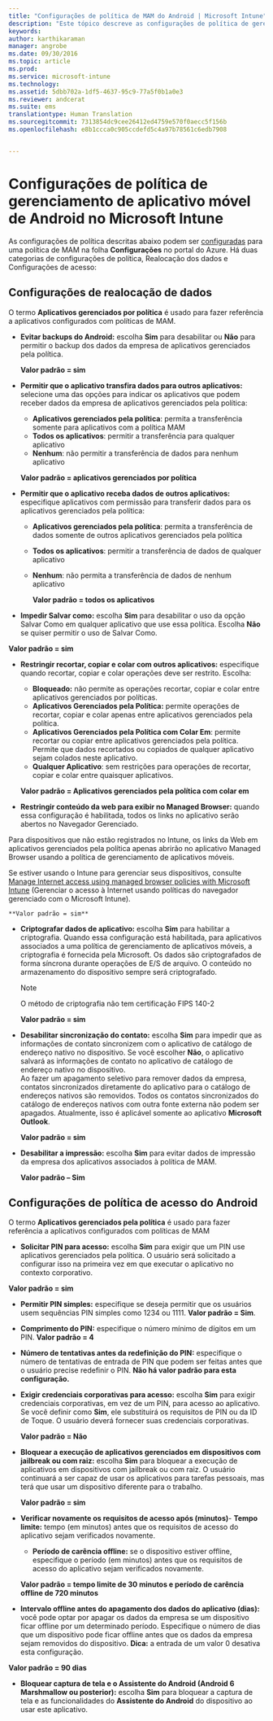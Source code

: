 ```yaml
---
title: "Configurações de política de MAM do Android | Microsoft Intune"
description: "Este tópico descreve as configurações de política de gerenciamento de aplicativo móvel para dispositivos Android."
keywords: 
author: karthikaraman
manager: angrobe
ms.date: 09/30/2016
ms.topic: article
ms.prod: 
ms.service: microsoft-intune
ms.technology: 
ms.assetid: 5dbb702a-1df5-4637-95c9-77a5f0b1a0e3
ms.reviewer: andcerat
ms.suite: ems
translationtype: Human Translation
ms.sourcegitcommit: 7313854dc9cee26412ed4759e570f0aecc5f156b
ms.openlocfilehash: e8b1ccca0c905ccdefd5c4a97b78561c6edb7908


---
```


# Configurações de política de gerenciamento de aplicativo móvel de Android no Microsoft Intune
As configurações de política descritas abaixo podem ser [configuradas](create-and-deploy-mobile-app-management-policies-with-microsoft-intune.md) para uma política de MAM na folha **Configurações** no portal do Azure.
Há duas categorias de configurações de política, Realocação dos dados e Configurações de acesso:

##  Configurações de realocação de dados
O termo **Aplicativos gerenciados por política** é usado para fazer referência a aplicativos configurados com políticas de MAM.
- **Evitar backups do Android:** escolha **Sim** para desabilitar ou **Não** para permitir o backup dos dados da empresa de aplicativos gerenciados pela política.

  **Valor padrão = sim**
- **Permitir que o aplicativo transfira dados para outros aplicativos:** selecione uma das opções para indicar os aplicativos que podem receber dados da empresa de aplicativos gerenciados pela política:
  -   **Aplicativos gerenciados pela política**: permita a transferência somente para aplicativos com a política MAM
  -   **Todos os aplicativos**: permitir a transferência para qualquer aplicativo
  -   **Nenhum**: não permitir a transferência de dados para nenhum aplicativo

  **Valor padrão = aplicativos gerenciados por política**
- **Permitir que o aplicativo receba dados de outros aplicativos:** especifique aplicativos com permissão para transferir dados para os aplicativos gerenciados pela política:
  -   **Aplicativos gerenciados pela política**: permita a transferência de dados somente de outros aplicativos gerenciados pela política
  -   **Todos os aplicativos**: permitir a transferência de dados de qualquer aplicativo
  -   **Nenhum**: não permita a transferência de dados de nenhum aplicativo

      **Valor padrão = todos os aplicativos**

-   **Impedir Salvar como:** escolha **Sim** para desabilitar o uso da opção Salvar Como em qualquer aplicativo que use essa política. Escolha **Não** se quiser permitir o uso de Salvar Como.

  **Valor padrão = sim**
- **Restringir recortar, copiar e colar com outros aplicativos:** especifique quando recortar, copiar e colar operações deve ser restrito. Escolha:
  -   **Bloqueado:** não permite as operações recortar, copiar e colar entre aplicativos gerenciados por políticas.
  -   **Aplicativos Gerenciados pela Política:** permite operações de recortar, copiar e colar apenas entre aplicativos gerenciados pela política.
  -   **Aplicativos Gerenciados pela Política com Colar Em**: permite recortar ou copiar entre aplicativos gerenciados pela política. Permite que dados recortados ou copiados de qualquer aplicativo sejam colados neste aplicativo.
  -   **Qualquer Aplicativo**: sem restrições para operações de recortar, copiar e colar entre quaisquer aplicativos.

    **Valor padrão = Aplicativos gerenciados pela política com colar em**
-   **Restringir conteúdo da web para exibir no Managed Browser:** quando essa configuração é habilitada, todos os links no aplicativo serão abertos no Navegador Gerenciado.

  Para dispositivos que não estão registrados no Intune, os links da Web em aplicativos gerenciados pela política apenas abrirão no aplicativo Managed Browser usando a política de gerenciamento de aplicativos móveis.

  Se estiver usando o Intune para gerenciar seus dispositivos, consulte [Manage Internet access using managed browser policies with Microsoft Intune](manage-internet-access-using-managed-browser-policies.md) (Gerenciar o acesso à Internet usando políticas do navegador gerenciado com o Microsoft Intune).

    **Valor padrão = sim**
- **Criptografar dados de aplicativo:** escolha **Sim** para habilitar a criptografia. Quando essa configuração está habilitada, para aplicativos associados a uma política de gerenciamento de aplicativos móveis, a criptografia é fornecida pela Microsoft. Os dados são criptografados de forma síncrona durante operações de E/S de arquivo. O conteúdo no armazenamento do dispositivo sempre será criptografado.
  >[!NOTE]
  >O método de criptografia não tem certificação FIPS 140-2

  **Valor padrão = sim**

- **Desabilitar sincronização do contato:** escolha **Sim** para impedir que as informações de contato sincronizem com o aplicativo de catálogo de endereço nativo no dispositivo. Se você escolher **Não**, o aplicativo salvará as informações de contato no aplicativo de catálogo de endereço nativo no dispositivo.<br/>Ao fazer um apagamento seletivo para remover dados da empresa, contatos sincronizados diretamente do aplicativo para o catálogo de endereços nativos são removidos. Todos os contatos sincronizados do catálogo de endereços nativos com outra fonte externa não podem ser apagados. Atualmente, isso é aplicável somente ao aplicativo **Microsoft Outlook**.

  **Valor padrão = sim**
- **Desabilitar a impressão:** escolha **Sim** para evitar dados de impressão da empresa dos aplicativos associados à política de MAM.

  **Valor padrão – Sim**

##  Configurações de política de acesso do Android
O termo **Aplicativos gerenciados pela política** é usado para fazer referência a aplicativos configurados com políticas de MAM

- **Solicitar PIN para acesso:** escolha **Sim** para exigir que um PIN use aplicativos gerenciados pela política. O usuário será solicitado a configurar isso na primeira vez em que executar o aplicativo no contexto corporativo.

 **Valor padrão = sim**

 -  **Permitir PIN simples:** especifique se deseja permitir que os usuários usem sequências PIN simples como 1234 ou 1111. **Valor padrão = Sim**.
 - **Comprimento do PIN:** especifique o número mínimo de dígitos em um PIN. **Valor padrão = 4**
 - **Número de tentativas antes da redefinição do PIN:** especifique o número de tentativas de entrada de PIN que podem ser feitas antes que o usuário precise redefinir o PIN. **Não há valor padrão para esta configuração.**
- **Exigir credenciais corporativas para acesso:** escolha **Sim** para exigir credenciais corporativas, em vez de um PIN, para acesso ao aplicativo.  Se você definir como **Sim**, ele substituirá os requisitos de PIN ou da ID de Toque.  O usuário deverá fornecer suas credenciais corporativas.

  **Valor padrão = Não**
- **Bloquear a execução de aplicativos gerenciados em dispositivos com jailbreak ou com raiz:** escolha **Sim** para bloquear a execução de aplicativos em dispositivos com jailbreak ou com raiz. O usuário continuará a ser capaz de usar os aplicativos para tarefas pessoais, mas terá que usar um dispositivo diferente para o trabalho.

  **Valor padrão = sim**
- **Verificar novamente os requisitos de acesso após (minutos)**-   **Tempo limite:** tempo (em minutos) antes que os requisitos de acesso do aplicativo sejam verificados novamente.
  -   **Período de carência offline:** se o dispositivo estiver offline, especifique o período (em minutos) antes que os requisitos de acesso do aplicativo sejam verificados novamente.

    **Valor padrão = tempo limite de 30 minutos e período de carência offline de 720 minutos**

-   **Intervalo offline antes do apagamento dos dados do aplicativo (dias):** você pode optar por apagar os dados da empresa se um dispositivo ficar offline por um determinado período.  Especifique o número de dias que um dispositivo pode ficar offline antes que os dados da empresa sejam removidos do dispositivo. **Dica:** a entrada de um valor 0 desativa esta configuração.

  **Valor padrão = 90 dias**
- **Bloquear captura de tela e o Assistente do Android (Android 6 Marshmallow ou posterior):** escolha **Sim** para bloquear a captura de tela e as funcionalidades do **Assistente do Android** do dispositivo ao usar este aplicativo.



<!--HONumber=Oct16_HO2-->


